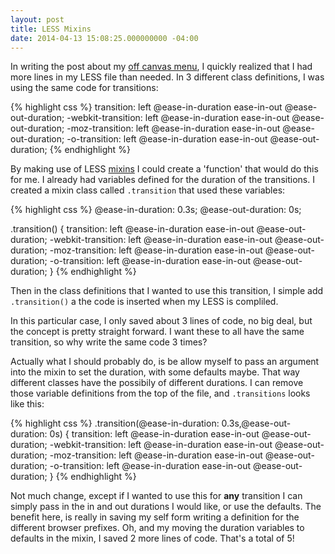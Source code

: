 ```yaml
---
layout: post
title: LESS Mixins
date: 2014-04-13 15:08:25.000000000 -04:00
---
```

In writing the post about my [off canvas menu](/blog/2014/04/13/off-canvas-navigation/), I quickly realized that I had more lines in my LESS file than needed. In 3 different class definitions, I was using the same code for transitions:


{% highlight css %}
transition: left @ease-in-duration ease-in-out @ease-out-duration;
-webkit-transition: left @ease-in-duration ease-in-out @ease-out-duration;
-moz-transition: left @ease-in-duration ease-in-out @ease-out-duration;
-o-transition: left @ease-in-duration ease-in-out @ease-out-duration;
{% endhighlight %}

By making use of LESS [mixins](http://lesscss.org/features/#mixins-feature) I could create a 'function' that would do this for me. I already had variables defined for the duration of the transitions. I created a mixin class called `.transition` that used these variables:

{% highlight css %}
@ease-in-duration: 0.3s;
@ease-out-duration: 0s;

.transition() {
	transition: left @ease-in-duration ease-in-out @ease-out-duration;
	-webkit-transition: left @ease-in-duration ease-in-out @ease-out-duration;
	-moz-transition: left @ease-in-duration ease-in-out @ease-out-duration;
	-o-transition: left @ease-in-duration ease-in-out @ease-out-duration;
}
{% endhighlight %}


Then in the class definitions that I wanted to use this transition, I simple add `.transition()` a the code is inserted when my LESS is compliled.

In this particular case, I only saved about 3 lines of code, no big deal, but the concept is pretty straight forward. I want these to all have the same transition, so why write the same code 3 times?

Actually what I should probably do, is be allow myself to pass an argument into the mixin to set the duration, with some defaults maybe. That way different classes have the possibily of different durations. I can remove those variable definitions from the top of the file, and  `.transitions` looks like this:


{% highlight css %}
.transition(@ease-in-duration: 0.3s,@ease-out-duration: 0s) {
	transition: left @ease-in-duration ease-in-out @ease-out-duration;
	-webkit-transition: left @ease-in-duration ease-in-out @ease-out-duration;
	-moz-transition: left @ease-in-duration ease-in-out @ease-out-duration;
	-o-transition: left @ease-in-duration ease-in-out @ease-out-duration;
}
{% endhighlight %}


Not much change, except if I wanted to use this for **any** transition I can simply pass in the in and out durations I would like, or use the defaults. The benefit here, is really in saving my self form writing a definition for the different browser prefixes. Oh, and my moving the duration variables to defaults in the mixin, I saved 2 more lines of code. That's a total of 5!
